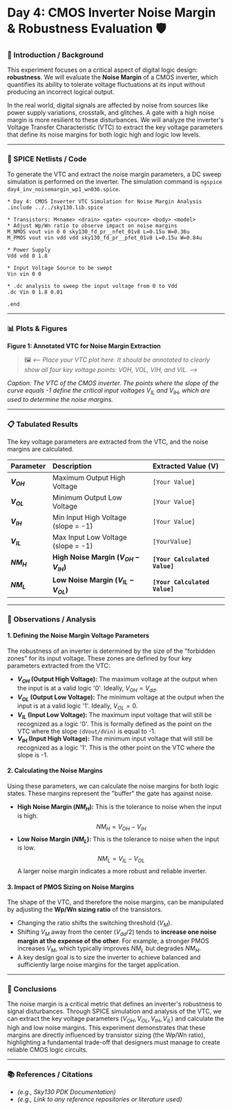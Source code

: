 # Day 4: CMOS Inverter Noise Margin & Robustness Evaluation 🛡️

### 🎯 Introduction / Background

This experiment focuses on a critical aspect of digital logic design: **robustness**. We will evaluate the **Noise Margin** of a CMOS inverter, which quantifies its ability to tolerate voltage fluctuations at its input without producing an incorrect logical output.

In the real world, digital signals are affected by noise from sources like power supply variations, crosstalk, and glitches. A gate with a high noise margin is more resilient to these disturbances. We will analyze the inverter's Voltage Transfer Characteristic (VTC) to extract the key voltage parameters that define its noise margins for both logic high and logic low levels.

-----

### 📜 SPICE Netlists / Code

To generate the VTC and extract the noise margin parameters, a DC sweep simulation is performed on the inverter. The simulation command is `ngspice day4_inv_noisemargin_wp1_wn036.spice`.

```spice
* Day 4: CMOS Inverter VTC Simulation for Noise Margin Analysis
.include ../../sky130.lib.spice

* Transistors: M<name> <drain> <gate> <source> <body> <model>
* Adjust Wp/Wn ratio to observe impact on noise margins
M_NMOS vout vin 0 0 sky130_fd_pr__nfet_01v8 L=0.15u W=0.36u
M_PMOS vout vin vdd vdd sky130_fd_pr__pfet_01v8 L=0.15u W=0.84u

* Power Supply
Vdd vdd 0 1.8

* Input Voltage Source to be swept
Vin vin 0 0

* .dc analysis to sweep the input voltage from 0 to Vdd
.dc Vin 0 1.8 0.01

.end
```

-----

### 📊 Plots & Figures

**Figure 1: Annotated VTC for Noise Margin Extraction**

> 🖼️ *\<-- Place your VTC plot here. It should be annotated to clearly show all four key voltage points: VOH, VOL, VIH, and VIL. --\>*

*Caption: The VTC of the CMOS inverter. The points where the slope of the curve equals -1 define the critical input voltages $V_{IL}$ and $V_{IH}$, which are used to determine the noise margins.*

-----

### 📋 Tabulated Results

The key voltage parameters are extracted from the VTC, and the noise margins are calculated.

| Parameter | Description | Extracted Value (V) |
| :--- | :--- | :--- |
| **$V_{OH}$** | Maximum Output High Voltage | `[Your Value]` |
| **$V_{OL}$** | Minimum Output Low Voltage | `[Your Value]` |
| **$V_{IH}$** | Min Input High Voltage (slope = -1) | `[Your Value]` |
| **$V_{IL}$** | Max Input Low Voltage (slope = -1) | `[YourValue]` |
| **$NM_H$** | **High Noise Margin ($V_{OH} - V_{IH}$)** | **`[Your Calculated Value]`** |
| **$NM_L$** | **Low Noise Margin ($V_{IL} - V_{OL}$)** | **`[Your Calculated Value]`** |

-----

### 🧠 Observations / Analysis

#### 1\. Defining the Noise Margin Voltage Parameters

The robustness of an inverter is determined by the size of the "forbidden zones" for its input voltage. These zones are defined by four key parameters extracted from the VTC:

  * **$V_{OH}$ (Output High Voltage):** The maximum voltage at the output when the input is at a valid logic '0'. Ideally, $V_{OH} = V_{dd}$.
  * **$V_{OL}$ (Output Low Voltage):** The minimum voltage at the output when the input is at a valid logic '1'. Ideally, $V_{OL} = 0$.
  * **$V_{IL}$ (Input Low Voltage):** The maximum input voltage that will still be recognized as a logic '0'. This is formally defined as the point on the VTC where the slope `(dVout/dVin)` is equal to -1.
  * **$V_{IH}$ (Input High Voltage):** The minimum input voltage that will still be recognized as a logic '1'. This is the other point on the VTC where the slope is -1.

#### 2\. Calculating the Noise Margins

Using these parameters, we can calculate the noise margins for both logic states. These margins represent the "buffer" the gate has against noise.

  * **High Noise Margin ($NM_H$):** This is the tolerance to noise when the input is high.
    $$NM_H = V_{OH} - V_{IH}$$
  * **Low Noise Margin ($NM_L$):** This is the tolerance to noise when the input is low.
    $$NM_L = V_{IL} - V_{OL}$$
    A larger noise margin indicates a more robust and reliable inverter.

#### 3\. Impact of PMOS Sizing on Noise Margins

The shape of the VTC, and therefore the noise margins, can be manipulated by adjusting the **Wp/Wn sizing ratio** of the transistors.

  * Changing the ratio shifts the switching threshold ($V_M$).
  * Shifting $V_M$ away from the center ($V_{dd}/2$) tends to **increase one noise margin at the expense of the other**. For example, a stronger PMOS increases $V_M$, which typically improves $NM_L$ but degrades $NM_H$.
  * A key design goal is to size the inverter to achieve balanced and sufficiently large noise margins for the target application.

-----

### 🏁 Conclusions

The noise margin is a critical metric that defines an inverter's robustness to signal disturbances. Through SPICE simulation and analysis of the VTC, we can extract the key voltage parameters ($V_{OH}, V_{OL}, V_{IH}, V_{IL}$) and calculate the high and low noise margins. This experiment demonstrates that these margins are directly influenced by transistor sizing (the Wp/Wn ratio), highlighting a fundamental trade-off that designers must manage to create reliable CMOS logic circuits.

-----

### 📚 References / Citations

  * *(e.g., Sky130 PDK Documentation)*
  * *(e.g., Link to any reference repositories or literature used)*
